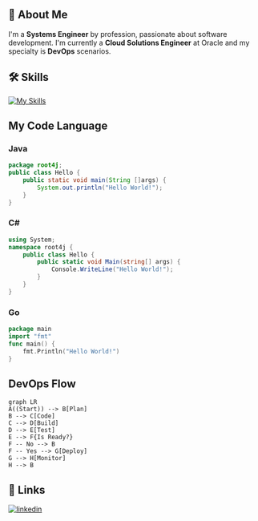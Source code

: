 ## 🚀 About Me
I'm a **Systems Engineer** by profession, passionate about software development. I'm currently a **Cloud Solutions Engineer** at Oracle and my specialty is **DevOps** scenarios.

## 🛠 Skills
[![My Skills](https://skillicons.dev/icons?i=java,dotnet,go,angular,flutter,sqlite,docker,kubernetes&theme=dark)](https://www.linkedin.com/in/root4j/)

## My Code Language
### Java
```java
package root4j;
public class Hello {  
	public static void main(String []args) {
		System.out.println("Hello World!");
	}  
}
```

### C#
```csharp
using System; 
namespace root4j { 
    public class Hello { 
        public static void Main(string[] args) { 
            Console.WriteLine("Hello World!"); 
        } 
    } 
} 
```

### Go
```go
package main
import "fmt"
func main() {
    fmt.Println("Hello World!")
}
```

## DevOps Flow
```mermaid
graph LR
A((Start)) --> B[Plan]
B --> C[Code]
C --> D[Build]
D --> E[Test]
E --> F{Is Ready?}
F -- No --> B
F -- Yes --> G[Deploy]
G --> H[Monitor]
H --> B
```

## 🔗 Links
[![linkedin](https://img.shields.io/badge/linkedin-0A66C2?style=for-the-badge&logo=linkedin&logoColor=white)](https://www.linkedin.com/in/root4j/)
